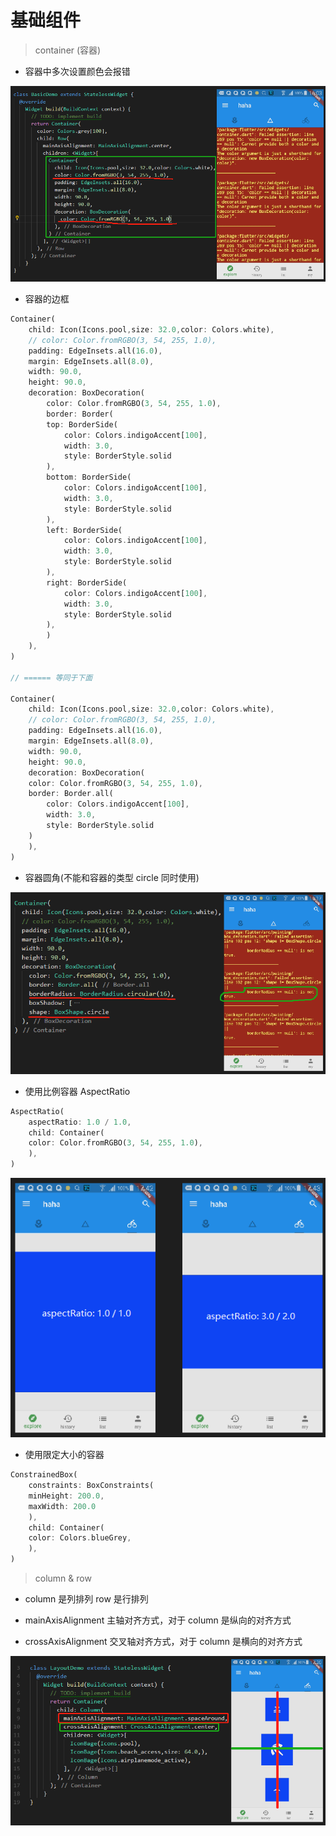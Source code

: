 # 基础组件

> container (容器)

- 容器中多次设置颜色会报错

![](./pic/3-container-1.png)

- 容器的边框

```dart
Container(
    child: Icon(Icons.pool,size: 32.0,color: Colors.white),
    // color: Color.fromRGBO(3, 54, 255, 1.0),
    padding: EdgeInsets.all(16.0),
    margin: EdgeInsets.all(8.0),
    width: 90.0,
    height: 90.0,
    decoration: BoxDecoration(
        color: Color.fromRGBO(3, 54, 255, 1.0),
        border: Border(
        top: BorderSide(
            color: Colors.indigoAccent[100],
            width: 3.0,
            style: BorderStyle.solid
        ),
        bottom: BorderSide(
            color: Colors.indigoAccent[100],
            width: 3.0,
            style: BorderStyle.solid
        ),
        left: BorderSide(
            color: Colors.indigoAccent[100],
            width: 3.0,
            style: BorderStyle.solid
        ),
        right: BorderSide(
            color: Colors.indigoAccent[100],
            width: 3.0,
            style: BorderStyle.solid
        ),
        )
    ),
)

// ====== 等同于下面

Container(
    child: Icon(Icons.pool,size: 32.0,color: Colors.white),
    // color: Color.fromRGBO(3, 54, 255, 1.0),
    padding: EdgeInsets.all(16.0),
    margin: EdgeInsets.all(8.0),
    width: 90.0,
    height: 90.0,
    decoration: BoxDecoration(
    color: Color.fromRGBO(3, 54, 255, 1.0),
    border: Border.all(
        color: Colors.indigoAccent[100],
        width: 3.0,
        style: BorderStyle.solid
    )
    ),
)
```

- 容器圆角(不能和容器的类型 circle 同时使用)

![](./pic/3-container-2.png)

- 使用比例容器 AspectRatio

```dart
AspectRatio(
    aspectRatio: 1.0 / 1.0,
    child: Container(
    color: Color.fromRGBO(3, 54, 255, 1.0),
    ),
)
```

![](./pic/3-container-3.jpg)

- 使用限定大小的容器

```dart
ConstrainedBox(
    constraints: BoxConstraints(
    minHeight: 200.0,
    maxWidth: 200.0
    ),
    child: Container(
    color: Colors.blueGrey,
    ),
)
```

> column & row

- column 是列排列 row 是行排列 

- mainAxisAlignment 主轴对齐方式，对于 column 是纵向的对齐方式

- crossAxisAlignment 交叉轴对齐方式，对于 column 是横向的对齐方式

![](./pic/3-column-1.png)

